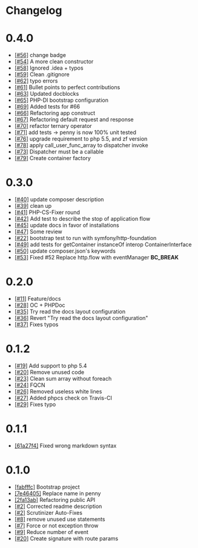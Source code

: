 # Changelog

# 0.4.0
* [[#56]](https://github.com/pennyphp/penny/pull/56) change badge
* [[#54]](https://github.com/pennyphp/penny/pull/54) A more clean constructor
* [[#58]](https://github.com/pennyphp/penny/pull/58) Ignored .idea + typos
* [[#59]](https://github.com/pennyphp/penny/pull/59) Clean .gitignore
* [[#62]](https://github.com/pennyphp/penny/pull/62) typo errors
* [[#61]](https://github.com/pennyphp/penny/pull/61) Bullet points to perfect contributions
* [[#63]](https://github.com/pennyphp/penny/pull/63) Updated docblocks
* [[#65]](https://github.com/pennyphp/penny/pull/65) PHP-DI bootstrap configuration
* [[#69]](https://github.com/pennyphp/penny/pull/69) Added tests for #66
* [[#66]](https://github.com/pennyphp/penny/pull/66) Refactoring app construct
* [[#67]](https://github.com/pennyphp/penny/pull/67) Refactoring default request and response
* [[#70]](https://github.com/pennyphp/penny/pull/70) refactor ternary operator
* [[#71]](https://github.com/pennyphp/penny/pull/71) add tests -> penny is now 100% unit tested
* [[#76]](https://github.com/pennyphp/penny/pull/76) upgrade requirement to php 5.5, and zf version
* [[#78]](https://github.com/pennyphp/penny/pull/78) apply call_user_func_array to dispatcher invoke
* [[#73]](https://github.com/pennyphp/penny/pull/73) Dispatcher must be a callable
* [[#79]](https://github.com/pennyphp/penny/pull/79) Create container factory

# 0.3.0
* [[#40]](https://github.com/pennyphp/penny/pull/40) update composer description
* [[#39]](https://github.com/pennyphp/penny/pull/39) clean up
* [[#41]](https://github.com/pennyphp/penny/pull/41) PHP-CS-Fixer round
* [[#42]](https://github.com/pennyphp/penny/pull/42) Add test to describe the stop of application flow
* [[#45]](https://github.com/pennyphp/penny/pull/45) update docs in favor of installations
* [[#47]](https://github.com/pennyphp/penny/pull/47) Some review
* [[#22]](https://github.com/pennyphp/penny/pull/22) bootstrap test to run with symfony/http-foundation
* [[#49]](https://github.com/pennyphp/penny/pull/49) add tests for getContainer instanceOf interop ContainerInterface
* [[#50]](https://github.com/pennyphp/penny/pull/50) update composer.json's keywords
* [[#53]](https://github.com/pennyphp/penny/pull/53) Fixed #52 Replace http.flow with eventManager **BC_BREAK**

# 0.2.0
* [[#11]](https://github.com/pennyphp/penny/pull/11) Feature/docs
* [[#28]](https://github.com/pennyphp/penny/pull/28) OC + PHPDoc
* [[#35]](https://github.com/pennyphp/penny/pull/35) Try read the docs layout configuration
* [[#36]](https://github.com/pennyphp/penny/pull/36) Revert "Try read the docs layout configuration"
* [[#37]](https://github.com/pennyphp/penny/pull/37) Fixes typos

# 0.1.2
* [[#19]](https://github.com/pennyphp/penny/pull/19) Add support to php 5.4
* [[#20]](https://github.com/pennyphp/penny/pull/20) Remove unused code
* [[#23]](https://github.com/pennyphp/penny/pull/13) Clean sum array without foreach
* [[#24]](https://github.com/pennyphp/penny/pull/24) FQCN
* [[#26]](https://github.com/pennyphp/penny/pull/26) Removed useless white lines
* [[#27]](https://github.com/pennyphp/penny/pull/27) Added phpcs check on Travis-CI
* [[#29]](https://github.com/pennyphp/penny/pull/29) Fixes typo

# 0.1.1
* [[61a27f4]](https://github.com/pennyphp/penny/commit/61a27f4) Fixed wrong markdown syntax

# 0.1.0
* [[fabfffc]](https://github.com/pennyphp/penny/commit/fabfffc) Bootstrap project
* [[7e46405]](https://github.com/pennyphp/penny/commit/7e46405) Replace name in penny
* [[2fa13ab]](https://github.com/pennyphp/penny/commit/2fa13ab) Refactoring public API
* [[#2]](https://github.com/pennyphp/penny/pull/2) Corrected readme description
* [[#2]](https://github.com/pennyphp/penny/pull/3) Scrutinizer Auto-Fixes
* [[#8]](https://github.com/pennyphp/penny/pull/8) remove unused use statements
* [[#7]](https://github.com/pennyphp/penny/pull/7) Force or not exception throw
* [[#9]](https://github.com/pennyphp/penny/pull/9) Reduce number of event
* [[#20]](https://github.com/pennyphp/penny/pull/10) Create signature with route params
